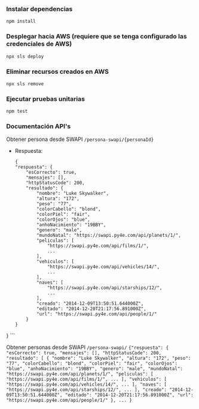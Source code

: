 ### Instalar dependencias
`npm install`

### Desplegar hacia AWS (requiere que se tenga configurado las credenciales de AWS)
`npx sls deploy`

### Eliminar recursos creados en AWS
`npx sls remove`

### Ejecutar pruebas unitarias
`npm test`


### Documentación API's
Obtener persona desde SWAPI `/persona-swapi/{personaId}`
- Respuesta: 
    ```
    {
    "respuesta": {
        "esCorrecto": true,
        "mensajes": [],
        "httpStatusCode": 200,
        "resultado": {
            "nombre": "Luke Skywalker",
            "altura": "172",
            "peso": "77",
            "colorCabello": "blond",
            "colorPiel": "fair",
            "colorOjos": "blue",
            "anhoNacimiento": "19BBY",
            "genero": "male",
            "mundoNatal": "https://swapi.py4e.com/api/planets/1/",
            "peliculas": [
                "https://swapi.py4e.com/api/films/1/",
                ...
            ],
            "vehiculos": [
                "https://swapi.py4e.com/api/vehicles/14/",
                ...
            ],
            "naves": [
                "https://swapi.py4e.com/api/starships/12/",
                ...
            ],
            "creado": "2014-12-09T13:50:51.644000Z",
            "editado": "2014-12-20T21:17:56.891000Z",
            "url": "https://swapi.py4e.com/api/people/1/"
        }
    }
}
    ```

Obtener personas desde SWAPI `/persona-swapi/`
    ```
    {"respuesta": {
        "esCorrecto": true,
        "mensajes": [],
        "httpStatusCode": 200,
        "resultado": [
            {
                "nombre": "Luke Skywalker",
                "altura": "172",
                "peso": "77",
                "colorCabello": "blond",
                "colorPiel": "fair",
                "colorOjos": "blue",
                "anhoNacimiento": "19BBY",
                "genero": "male",
                "mundoNatal": "https://swapi.py4e.com/api/planets/1/",
                "peliculas": [
                    "https://swapi.py4e.com/api/films/1/",
                    ...
                ],
                "vehiculos": [
                    "https://swapi.py4e.com/api/vehicles/14/",
                    ...
                ],
                "naves": [
                    "https://swapi.py4e.com/api/starships/12/",
                    ...
                ],
                "creado": "2014-12-09T13:50:51.644000Z",
                "editado": "2014-12-20T21:17:56.891000Z",
                "url": "https://swapi.py4e.com/api/people/1/"
            },
            ...
            }
    ```